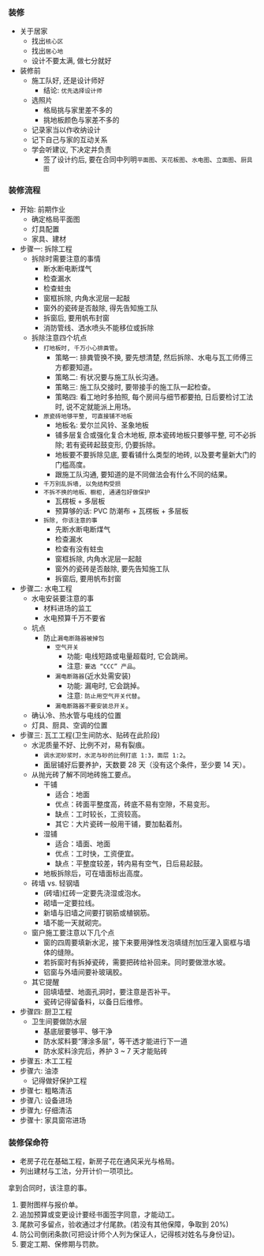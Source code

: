 <!--
abbrlink: wv43l94h
-->

### 装修

* 关于居家
  * 找出`核心区`
  * 找出`居心地`
  * 设计不要太满, 做七分就好
* 装修前
  * 施工队好, 还是设计师好
    * 结论: `优先选择设计师`
  * 选照片
    * 格局挑与家里差不多的
    * 挑地板颜色与家差不多的
  * 记录家当以作收纳设计
  * 记下自己与家的互动关系
  * 学会听建议, 下决定并负责
    * 签了设计约后, 要在合同中列明`平面图`、`天花板图`、`水电图`、`立面图`、`厨具图`

### 装修流程

* 开始: 前期作业
  * 确定格局平面图
  * 灯具配置
  * 家具、建材
* 步骤一: 拆除工程
  * 拆除时需要注意的事情
    * 断水断电断煤气
    * 检查漏水
    * 检查蛀虫
    * 窗框拆除, 内角水泥层一起敲
    * 窗外的瓷砖是否敲除, 得先告知施工队
    * 拆窗后, 要用帆布封窗
    * 消防管线、洒水喷头不能移位或拆除
  * 拆除注意四个坑点
    * `打地板时, 千万小心排粪管`。
      * 策略一: 排粪管换不换, 要先想清楚, 然后拆除、水电与瓦工师傅三方都要知道。
      * 策略二: 有状况要与施工队长沟通。
      * 策略三: 施工队交接时, 要带接手的施工队一起检查。
      * 策略四: 看工地时多拍照, 每个房间与细节都要拍, 日后要检讨工法时, 说不定就能派上用场。
    * `原瓷砖地够平整, 可直接铺不地板`
      * 地板名: 爱尔兰风铃、圣象地板
      * 铺多层复合或强化复合木地板, 原本瓷砖地板只要够平整, 可不必拆除; 若有瓷砖起鼓变形, 仍要拆除。
      * 地板要不要拆除见底, 要看铺什么类型的地砖, 以及要考量新大门的门槛高度。
      * 跟施工队沟通, 要知道的是不同做法会有什么不同的结果。
    * `千万别乱拆墙, 以免结构受损`
    * `不拆不换的地板、橱柜, 通通包好做保护`
      * 瓦楞板 + 多层板
      * 预算够的话: PVC 防潮布 + 瓦楞板 + 多层板
    * `拆除, 你该注意的事`
      * 先断水断电断煤气
      * 检查漏水
      * 检查有没有蛀虫
      * 窗框拆除, 内角水泥层一起敲
      * 窗外的瓷砖是否敲除, 要先告知施工队
      * 拆窗后, 要用帆布封窗
* 步骤二: 水电工程
  * 水电安装要注意的事
    * 材料进场的监工
    * 水电预算千万不要省
  * 坑点
    * 防止`漏电断路器被掉包`
      * `空气开关`
        * 功能: 电线短路或电量超载时, 它会跳闸。
        * 注意: `要选 “CCC” 产品`。
      * `漏电断路器`(近水处需安装)
        * 功能: 漏电时, 它会跳掉。
        * 注意: `防止用空气开关代替`。
      * `漏电断路器不要安装总开关`。
  * 确认冷、热水管与电线的位置
  * 灯具、厨具、空调的位置
* 步骤三: 瓦工工程(卫生间防水、贴砖在此阶段)
  * 水泥质量不好、比例不对，易有裂痕。
    * `调水泥砂浆时，水泥与砂的比例打底 1:3，面层 1:2`。
    * 面层铺好后要养护，天数要 28 天（没有这个条件，至少要 14 天）。
  * 从抛光砖了解不同地砖施工要点。
    * 干铺
      * 适合：地面
      * 优点：砖面平整度高，砖底不易有空隙，不易变形。
      * 缺点：工时较长，工资较高。
      * 其它：大片瓷砖一般用干铺，要加黏着剂。
    * 湿铺
      * 适合：墙面、地面
      * 优点：工时快，工资便宜。
      * 缺点：平整度较差，转内易有空气，日后易起鼓。
    * 地板拆除后，可在墙面标出高度。
  * 砖墙 vs. 轻钢墙
    * (砖墙)红砖一定要先浇湿或泡水。
    * 砌墙一定要拉线。
    * 新墙与旧墙之间要打钢筋或植钢筋。
    * 墙不能一天就砌完。
  * 窗户施工要注意以下几个点
    * 窗的四周要填新水泥，接下来要用弹性发泡填缝剂加压灌入窗框与墙体的缝隙。
    * 若拆窗时有拆掉瓷砖，需要把砖给补回来。同时要做泄水坡。
    * 铝窗与外墙间要补玻璃胶。
  * 其它提醒
    * 回填墙壁、地面孔洞时，要注意是否补平。
    * 瓷砖记得留备料，以备日后维修。
* 步骤四: 厨卫工程
  * 卫生间要做防水层
    * 基底层要够平、够干净
    * 防水浆料要“薄涂多层”，等干透才能进行下一道
    * 防水浆料涂完后，养护 3 ~ 7 天才能贴砖
* 步骤五: 木工工程
* 步骤六: 油漆
  * 记得做好保护工程
* 步骤七: 粗略清洁
* 步骤八: 设备进场
* 步骤九: 仔细清洁
* 步骤十: 家具窗帘进场

### 装修保命符

* 老房子花在基础工程，新房子花在通风采光与格局。
* 列出建材与工法，分开计价一项项比。

拿到合同时，该注意的事。

1. 要附图样与报价单。
2. 追加预算或变更设计要经书面签字同意，才能动工。
3. 尾款可多留点，验收通过才付尾款。(若没有其他保障，争取到 20%)
4. 防公司倒闭条款(可把设计师个人列为保证人，记得核对姓名与身份证)。
5. 要定工期、保修期与罚款。